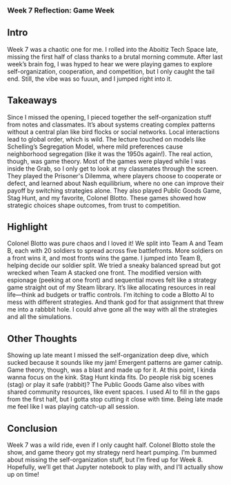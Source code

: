 ### Week 7 Reflection: Game Week

## Intro

Week 7 was a chaotic one for me. I rolled into the Aboitiz Tech Space late, missing the first half of class thanks to a brutal morning commute. After last week’s brain fog, I was hyped to hear we were playing games to explore self-organization, cooperation, and competition, but I only caught the tail end. Still, the vibe was so fuuun, and I jumped right into it.

## Takeaways

Since I missed the opening, I pieced together the self-organization stuff from notes and classmates. It’s about systems creating complex patterns without a central plan like bird flocks or social networks. Local interactions lead to global order, which is wild. The lecture touched on models like Schelling’s Segregation Model, where mild preferences cause neighborhood segregation (like it was the 1950s again!). The real action, though, was game theory. Most of the games were played while I was inside the Grab, so I only get to look at my classmates through the screen. They played the Prisoner's Dilemma, where players choose to cooperate or defect, and learned about Nash equilibrium, where no one can improve their payoff by switching strategies alone. They also played Public Goods Game, Stag Hunt, and my favorite, Colonel Blotto. These games showed how strategic choices shape outcomes, from trust to competition.

## Highlight

Colonel Blotto was pure chaos and I loved it! We split into Team A and Team B, each with 20 soldiers to spread across five battlefronts. More soldiers on a front wins it, and most fronts wins the game. I jumped into Team B, helping decide our soldier split. We tried a sneaky balanced spread but got wrecked when Team A stacked one front. The modified version with espionage (peeking at one front) and sequential moves felt like a strategy game straight out of my Steam library. It’s like allocating resources in real life—think ad budgets or traffic controls. I’m itching to code a Blotto AI to mess with different strategies. And thank god for that assignment that threw me into a rabbbit hole. I could ahve gone all the way with all the strategies and all the simulations.

## Other Thoughts

Showing up late meant I missed the self-organization deep dive, which sucked because it sounds like my jam! Emergent patterns are gamer catnip. Game theory, though, was a blast and made up for it. At this point, I kinda wanna focus on the kink. Stag Hunt kinda fits. Do people risk big scenes (stag) or play it safe (rabbit)? The Public Goods Game also vibes with shared community resources, like event spaces. I used AI to fill in the gaps from the first half, but I gotta stop cutting it close with time. Being late made me feel like I was playing catch-up all session.


## Conclusion
Week 7 was a wild ride, even if I only caught half. Colonel Blotto stole the show, and game theory got my strategy nerd heart pumping. I’m bummed about missing the self-organization stuff, but I’m fired up for Week 8. Hopefully, we’ll get that Jupyter notebook to play with, and I’ll actually show up on time!